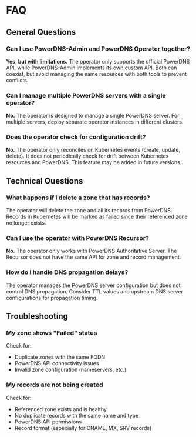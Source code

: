 # FAQ

## General Questions

### Can I use PowerDNS-Admin and PowerDNS Operator together?

**Yes, but with limitations.** The operator only supports the official PowerDNS API, while PowerDNS-Admin implements its own custom API. Both can coexist, but avoid managing the same resources with both tools to prevent conflicts.

### Can I manage multiple PowerDNS servers with a single operator?

**No.** The operator is designed to manage a single PowerDNS server. For multiple servers, deploy separate operator instances in different clusters.

### Does the operator check for configuration drift?

**No.** The operator only reconciles on Kubernetes events (create, update, delete). It does not periodically check for drift between Kubernetes resources and PowerDNS. This feature may be added in future versions.

## Technical Questions

### What happens if I delete a zone that has records?

The operator will delete the zone and all its records from PowerDNS. Records in Kubernetes will be marked as failed since their referenced zone no longer exists.

### Can I use the operator with PowerDNS Recursor?

**No.** The operator only works with PowerDNS Authoritative Server. The Recursor does not have the same API for zone and record management.

### How do I handle DNS propagation delays?

The operator manages the PowerDNS server configuration but does not control DNS propagation. Consider TTL values and upstream DNS server configurations for propagation timing.

## Troubleshooting

### My zone shows "Failed" status

Check for:
- Duplicate zones with the same FQDN
- PowerDNS API connectivity issues
- Invalid zone configuration (nameservers, etc.)

### My records are not being created

Check for:
- Referenced zone exists and is healthy
- No duplicate records with the same name and type
- PowerDNS API permissions
- Record format (especially for CNAME, MX, SRV records)